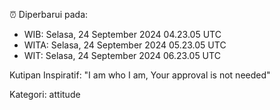⏰ Diperbarui pada:
- WIB: Selasa, 24 September 2024 04.23.05 UTC
- WITA: Selasa, 24 September 2024 05.23.05 UTC
- WIT: Selasa, 24 September 2024 06.23.05 UTC

Kutipan Inspiratif:
"I am who I am, Your approval is not needed"


Kategori: attitude

